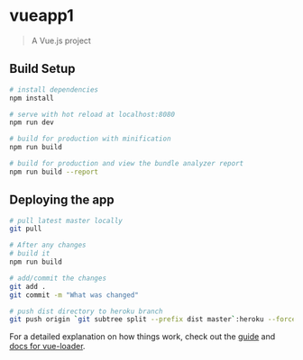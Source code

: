 # vueapp1

> A Vue.js project

## Build Setup

``` bash
# install dependencies
npm install

# serve with hot reload at localhost:8080
npm run dev

# build for production with minification
npm run build

# build for production and view the bundle analyzer report
npm run build --report
```

## Deploying the app

``` bash
# pull latest master locally
git pull

# After any changes
# build it
npm run build

# add/commit the changes
git add .
git commit -m "What was changed"

# push dist directory to heroku branch
git push origin `git subtree split --prefix dist master`:heroku --force
```

For a detailed explanation on how things work, check out the [guide](http://vuejs-templates.github.io/webpack/) and [docs for vue-loader](http://vuejs.github.io/vue-loader).
